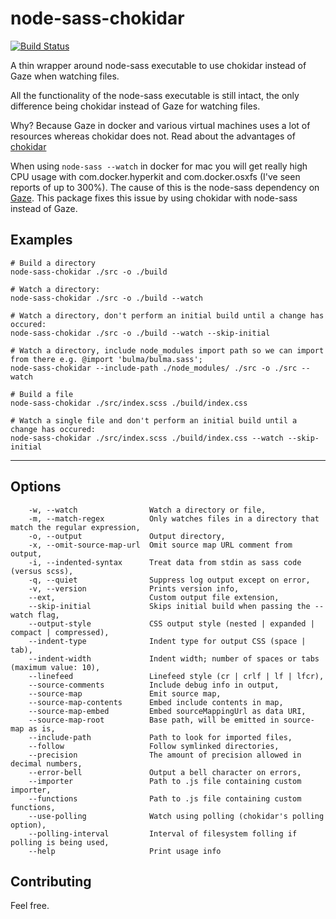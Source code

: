 # node-sass-chokidar

[![Build Status](https://travis-ci.org/nkhabarov-exos/node-sass-chokidar.svg?branch=master)](https://travis-ci.org/nkhabarov-exos/node-sass-chokidar)

A thin wrapper around node-sass executable to use chokidar instead of Gaze when watching files.

All the functionality of the node-sass executable is still intact, the only difference being chokidar instead of Gaze for watching files.

Why? Because Gaze in docker and various virtual machines uses a lot of resources whereas chokidar does not.
Read about the advantages of [chokidar](https://github.com/paulmillr/chokidar)

When using `node-sass --watch` in docker for mac you will get really high CPU usage with com.docker.hyperkit and com.docker.osxfs (I've seen reports of up to 300%).
The cause of this is the node-sass dependency on [Gaze](https://github.com/shama/gaze). This package fixes this issue by using chokidar with node-sass instead of Gaze.

## Examples

```
# Build a directory
node-sass-chokidar ./src -o ./build

# Watch a directory:
node-sass-chokidar ./src -o ./build --watch

# Watch a directory, don't perform an initial build until a change has occured:
node-sass-chokidar ./src -o ./build --watch --skip-initial

# Watch a directory, include node_modules import path so we can import from there e.g. @import 'bulma/bulma.sass';
node-sass-chokidar --include-path ./node_modules/ ./src -o ./src --watch

# Build a file
node-sass-chokidar ./src/index.scss ./build/index.css

# Watch a single file and don't perform an initial build until a change has occured:
node-sass-chokidar ./src/index.scss ./build/index.css --watch --skip-initial
```

____

## Options
```
    -w, --watch                Watch a directory or file,
    -m, --match-regex          Only watches files in a directory that match the regular expression,
    -o, --output               Output directory,
    -x, --omit-source-map-url  Omit source map URL comment from output,
    -i, --indented-syntax      Treat data from stdin as sass code (versus scss),
    -q, --quiet                Suppress log output except on error,
    -v, --version              Prints version info,
    --ext,                     Custom output file extension,
    --skip-initial             Skips initial build when passing the --watch flag,
    --output-style             CSS output style (nested | expanded | compact | compressed),
    --indent-type              Indent type for output CSS (space | tab),
    --indent-width             Indent width; number of spaces or tabs (maximum value: 10),
    --linefeed                 Linefeed style (cr | crlf | lf | lfcr),
    --source-comments          Include debug info in output,
    --source-map               Emit source map,
    --source-map-contents      Embed include contents in map,
    --source-map-embed         Embed sourceMappingUrl as data URI,
    --source-map-root          Base path, will be emitted in source-map as is,
    --include-path             Path to look for imported files,
    --follow                   Follow symlinked directories,
    --precision                The amount of precision allowed in decimal numbers,
    --error-bell               Output a bell character on errors,
    --importer                 Path to .js file containing custom importer,
    --functions                Path to .js file containing custom functions,
    --use-polling              Watch using polling (chokidar's polling option),
    --polling-interval         Interval of filesystem folling if polling is being used,
    --help                     Print usage info
```

## Contributing

Feel free.
